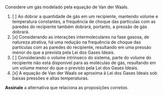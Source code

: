 Considere um gás modelado pela equação de Van der Waals.

1. [ ] Ao dobrar a quantidade de gás em um recipiente, mantendo volume e temperatura constantes, a frequência de choque das partículas com as paredes do recipiente também dobrará, portanto, a pressão de gás dobrará.
2. [x] Considerando as interações intermoleculares na fase gasosa, de natureza atrativa, há uma redução na frequência de choque das partículas com as paredes do recipiente, resultando em uma pressão menor do que a prevista pela Lei dos Gases Ideais.
3. [ ] Considerando o volume intrínseco do sistema, parte do volume do recipiente não está disponível para as moléculas de gás, resultando em um volume menor do que o previsto pela Lei dos Gases Ideais.
4. [x] A equação de Van der Waals se aproxima à Lei dos Gases Ideais sob baixas pressões e altas temperaturas.

**Assinale** a alternativa que relaciona as proposições *corretas*.
